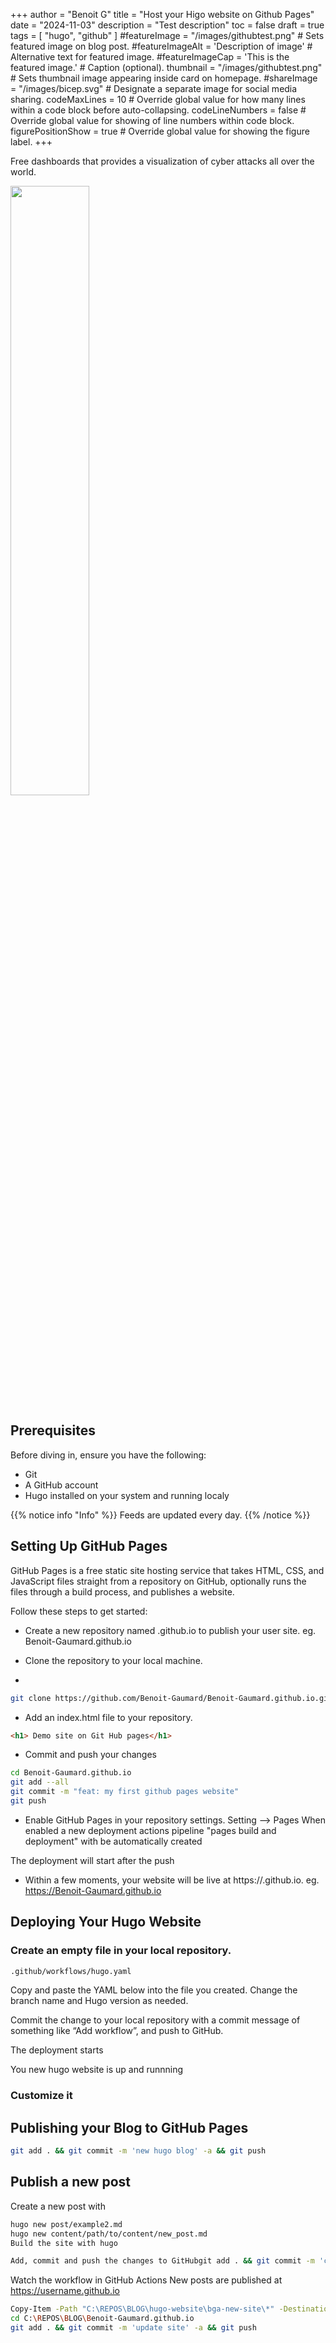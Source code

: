 +++
author = "Benoit G"
title = "Host your Higo website on Github Pages"
date = "2024-11-03"
description = "Test description"
toc = false
draft = true
tags = [
  "hugo",
  "github"
]
#featureImage = "/images/githubtest.png" # Sets featured image on blog post.
#featureImageAlt = 'Description of image' # Alternative text for featured image.
#featureImageCap = 'This is the featured image.' # Caption (optional).
thumbnail = "/images/githubtest.png" # Sets thumbnail image appearing inside card on homepage.
#shareImage = "/images/bicep.svg" # Designate a separate image for social media sharing.
codeMaxLines = 10 # Override global value for how many lines within a code block before auto-collapsing.
codeLineNumbers = false # Override global value for showing of line numbers within code block.
figurePositionShow = true # Override global value for showing the figure label.
+++

Free dashboards that provides a visualization of cyber attacks all over the world.
<!--more-->

<img src="/images/githubtest.png" width="50%" height="50%">


## Prerequisites
Before diving in, ensure you have the following:

- Git
- A GitHub account
- Hugo installed on your system and running localy

{{% notice info "Info" %}}
Feeds are updated every day.
{{% /notice %}}

## Setting Up GitHub Pages
GitHub Pages is a free static site hosting service that takes HTML, CSS, and JavaScript files straight from a repository on GitHub, optionally runs the files through a build process, and publishes a website.

Follow these steps to get started:

- Create a new repository named <username>.github.io to publish your user site.
eg. Benoit-Gaumard.github.io

- Clone the repository to your local machine.
-
``` Bash
git clone https://github.com/Benoit-Gaumard/Benoit-Gaumard.github.io.git
```
- Add an index.html file to your repository.
``` Html
<h1> Demo site on Git Hub pages</h1>
```

- Commit and push your changes
``` Bash
cd Benoit-Gaumard.github.io
git add --all
git commit -m "feat: my first github pages website"
git push
```

- Enable GitHub Pages in your repository settings. Setting --> Pages
When enabled a new deployment actions pipeline "pages build and deployment" with be automatically created

The deployment will start after the push

- Within a few moments, your website will be live at https://<username>.github.io.
eg. https://Benoit-Gaumard.github.io


## Deploying Your Hugo Website

### Create an empty file in your local repository.

``` Bash
.github/workflows/hugo.yaml
```

Copy and paste the YAML below into the file you created. Change the branch name and Hugo version as needed.

Commit the change to your local repository with a commit message of something like “Add workflow”, and push to GitHub.

The deployment starts

You new hugo website is up and runnning

### Customize it

## Publishing your Blog to GitHub Pages

``` Bash
git add . && git commit -m 'new hugo blog' -a && git push
```

## Publish a new post

Create a new post with

``` Bash
hugo new post/example2.md
hugo new content/path/to/content/new_post.md
Build the site with hugo
```

``` Bash
Add, commit and push the changes to GitHubgit add . && git commit -m 'creating my second post' -a && git push
```

Watch the workflow in GitHub Actions
New posts are published at https://username.github.io

``` Bash
Copy-Item -Path "C:\REPOS\BLOG\hugo-website\bga-new-site\*" -Destination "C:\REPOS\BLOG\Benoit-Gaumard.github.io" -Recurse -Force
cd C:\REPOS\BLOG\Benoit-Gaumard.github.io
git add . && git commit -m 'update site' -a && git push
```